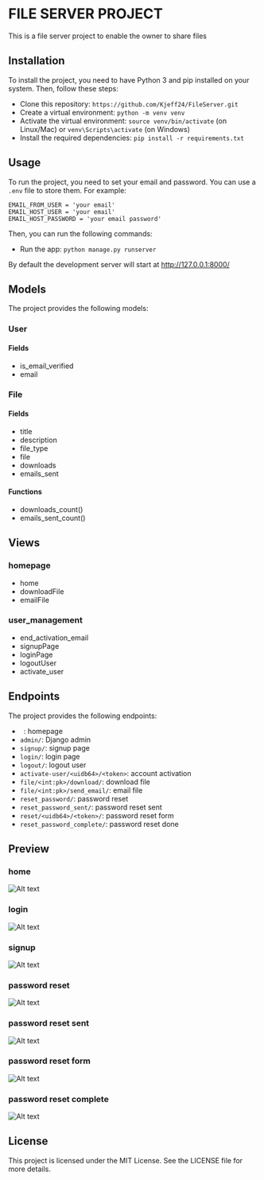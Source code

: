 # FILE SERVER PROJECT

This is a file server project to enable the owner to share files

## Installation

To install the project, you need to have Python 3 and pip installed on your system. Then, follow these steps:

- Clone this repository: `https://github.com/Kjeff24/FileServer.git`
- Create a virtual environment: `python -m venv venv`
- Activate the virtual environment: `source venv/bin/activate` (on Linux/Mac) or `venv\Scripts\activate` (on Windows)
- Install the required dependencies: `pip install -r requirements.txt`

## Usage

To run the project, you need to set your email and password. You can use a `.env` file to store them. For example:

```
EMAIL_FROM_USER = 'your email'
EMAIL_HOST_USER = 'your email'
EMAIL_HOST_PASSWORD = 'your email password'
```

Then, you can run the following commands:

- Run the app: `python manage.py runserver`

By default the development server will start at http://127.0.0.1:8000/


## Models
The project provides the following models:
### User

#### Fields
- is_email_verified
- email

### File

#### Fields
- title
- description
- file_type
- file
- downloads
- emails_sent

#### Functions
- downloads_count()
- emails_sent_count()


## Views
### homepage
- home
- downloadFile
- emailFile

### user_management
- end_activation_email
- signupPage
- loginPage
- logoutUser
- activate_user

## Endpoints

The project provides the following endpoints:

- ` `: homepage
- `admin/`: Django admin
- `signup/`: signup page
- `login/`: login page
- `logout/`: logout user
- `activate-user/<uidb64>/<token>`: account activation
- `file/<int:pk>/download/`: download file
- `file/<int:pk>/send_email/`: email file
- `reset_password/`: password reset
- `reset_password_sent/`: password reset sent
- `reset/<uidb64>/<token>/`: password reset form
- `reset_password_complete/`: password reset done


## Preview

### home
![Alt text](static/assets/preview_images/home.png)

### login
![Alt text](static/assets/preview_images/login.png)

### signup
![Alt text](static/assets/preview_images/signup.png)

### password reset
![Alt text](static/assets/preview_images/password%20reset.png)

### password reset sent
![Alt text](static/assets/preview_images/password%20reset%20sent.png)

### password reset form
![Alt text](static/assets/preview_images/password%20form.png)

### password reset complete
![Alt text](static/assets/preview_images/password%20reset%20complete.png)

## License

This project is licensed under the MIT License. See the LICENSE file for more details.
